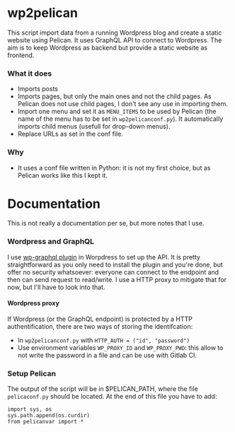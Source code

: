 # wp2pelican
This script import data from a running Wordpress blog and create a static website using Pelican. It uses GraphQL API to connect to Wordpress. The aim is to keep Wordpress as backend but provide a static website as frontend.

### What it does
  - Imports posts
  - Imports pages, but only the main ones and not the child pages. As Pelican does not use child pages, I don't see any use in importing them.
  - Import one menu and set it as `MENU_ITEMS` to be used by Pelican (the name of the menu has to be set in `wp2pelicanconf.py`). It automatically imports child menus (usefull for drop-down menus).
  - Replace URLs as set in the conf file.

### Why
  - It uses a conf file written in Python: it is not my first choice, but as Pelican works like this I kept it.

# Documentation
This is not really a documentation per se, but more notes that I use.

### Wordpress and GraphQL
I use [wp-graphql plugin](https://www.wpgraphql.com/) in Worpdress to set up the API. It is pretty straightforward as you only need to install the plugin and you're done, but offer no security whatsoever: everyone can connect to the endpoint and then can send request to read/write. I use a HTTP proxy to mitigate that for now, but I'll have to look into that.

#### Wordpress proxy
If Wordpress (or the GraphQL endpoint) is protected by a HTTP authentification, there are two ways of storing the identifcation: 

  - In `wp2pelicanconf.py` with `HTTP_AUTH = ("id", "password")`
  - Use environment variables `WP_PROXY_ID` and `WP_PROXY_PWD`: this allow to not write the password in a file and can be use with Gitlab CI.
  
### Setup Pelican
The output of the script will be in $PELICAN_PATH, where the file `pelicaconf.py` should be located. At the end of this file you have to add:
```
import sys, os
sys.path.append(os.curdir)
from pelicanvar import *
```
